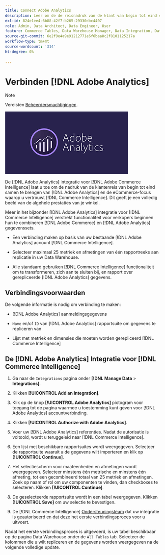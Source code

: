 ```yaml
---
title: Connect Adobe Analytics
description: Leer om de de reisnadruk van de klant van begin tot eind samen te brengen van [!DNL Adobe Analytics] en de eCommerce-focus waarop u vertrouwt [!DNL Commerce Intelligence].
exl-id: 824e1ee4-6b88-42f7-b265-29330dbc4407
role: Admin, Data Architect, Data Engineer, User
feature: Commerce Tables, Data Warehouse Manager, Data Integration, Data Import/Export
source-git-commit: 6e2f9e4a9e91212771e6f6baa8c2f8101125217a
workflow-type: tm+mt
source-wordcount: '314'
ht-degree: 0%

---
```


# Verbinden [!DNL Adobe Analytics]

>[!NOTE]
>
>Vereisten [Beheerdersmachtigingen](../../../administrator/user-management/user-management.md).

![](../../../assets/adobe-analytic-slogo.png)

De [!DNL Adobe Analytics] integratie voor [!DNL Adobe Commerce Intelligence] laat u toe om de nadruk van de klantenreis van begin tot eind samen te brengen van [!DNL Adobe Analytics] en de eCommerce-focus waarop u vertrouwt [!DNL Commerce Intelligence]. Dit geeft je een volledig beeld van de algehele prestaties van je winkel.

Meer in het bijzonder [!DNL Adobe Analytics] integratie voor [!DNL Commerce Intelligence] verstrekt functionaliteit voor verkopers beginnen hun te combineren [!DNL Adobe Commerce] en [!DNL Adobe Analytics] gegevenssets.

- Een verbinding maken op basis van uw bestaande [!DNL Adobe Analytics] account [!DNL Commerce Intelligence].

- Selecteer maximaal 25 metriek en afmetingen van één rapportreeks aan replicatie in uw Data Warehouse.

- Alle standaard gebruiken [!DNL Commerce Intelligence] functionaliteit om te transformeren, zich aan te sluiten bij, en rapport over gerepliceerde [!DNL Adobe Analytics] gegevens.

## Verbindingsvoorwaarden

De volgende informatie is nodig om verbinding te maken:

- [!DNL Adobe Analytics] aanmeldingsgegevens

- `Name` en/of `ID` van [!DNL Adobe Analytics] rapportsuite om gegevens te repliceren van

- Lijst met metriek en dimensies die moeten worden gerepliceerd [!DNL Commerce Intelligence]

## De [!DNL Adobe Analytics] Integratie voor [!DNL Commerce Intelligence]

1. Ga naar de `Integrations` pagina onder **[!DNL Manage Data** > **Integrations]**.

1. Klikken **[!UICONTROL Add an Integration]**.

1. Klik op de knop **[!UICONTROL Adobe Analytics]** pictogram voor toegang tot de pagina waarmee u toestemming kunt geven voor [!DNL Adobe Analytics] accountverbinding.

1. Klikken **[!UICONTROL Authorize with Adobe Analytics]**.

1. Voer uw [!DNL Adobe Analytics] referenties. Nadat de autorisatie is voltooid, wordt u teruggeleid naar [!DNL Commerce Intelligence].

1. Een lijst met beschikbare rapportsuites wordt weergegeven. Selecteer de rapportsuite waaruit u de gegevens wilt importeren en klik op **[!UICONTROL Continue]**.

1. Het selectiescherm voor maateenheden en afmetingen wordt weergegeven. Selecteer minstens één metrische en minstens één afmeting, tot een gecombineerd totaal van 25 metriek en afmetingen. Zoek op naam of rol om uw componenten te vinden, dan checkboxes te selecteren. Klikken **[!UICONTROL Continue]**.

1. De geselecteerde rapportsuite wordt in een tabel weergegeven. Klikken **[!UICONTROL Save]** om uw selectie te bevestigen.

1. De [!DNL Commerce Intelligence] [Ondersteuningsteam](https://experienceleague.adobe.com/docs/commerce-knowledge-base/kb/troubleshooting/miscellaneous/mbi-service-policies.html) dat uw integratie is geautoriseerd en dat deze het eerste verbindingsproces voor u uitvoert.

Nadat het eerste verbindingsproces is uitgevoerd, is uw tabel beschikbaar op de pagina Data Warehouse onder de `All Tables` tab. Selecteer de kolommen die u wilt repliceren en de gegevens worden weergegeven na de volgende volledige update.
